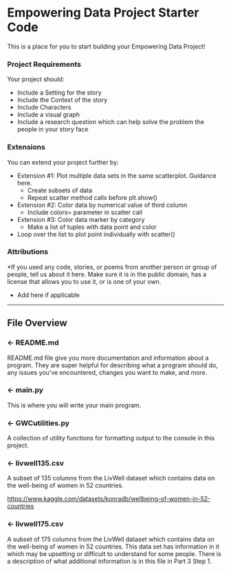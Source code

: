 # Empowering Data Project Starter Code

This is a place for you to start building your Empowering Data Project!

### Project Requirements
Your project should:
- Include a Setting for the story
- Include the Context of the story
- Include Characters 
- Include a visual graph
- Include a research question which can help solve the problem the people in your story face



### Extensions
You can extend your project further by:
- Extension #1:  Plot multiple data sets in the same scatterplot. Guidance here.
  - Create subsets of data
  - Repeat scatter method calls before plt.show()
- Extension #2: Color data by numerical value of third column
  - Include colors= parameter in scatter call
- Extension #3: Color data marker by category 
  - Make a list of tuples with data point and color
- Loop over the list to plot point individually with scatter()


###  Attributions
*If you used any code, stories, or poems from another person or group of people, tell us about it here. Make sure it is in the public domain, has a license that allows you to use it, or is one of your own. 
- Add here if applicable

---

## File Overview

### ← README.md

README.md file give you more documentation and information about a program. They are super helpful for describing what a program should do, any issues you've encountered, changes you want to make, and more. 

### ← main.py
This is where you will write your main program.

### ← GWCutilities.py
A collection of utility functions for formatting output to the console in this project.

### ← livwell135.csv
A subset of 135 columns from the LivWell dataset which contains data on the well-being of women in 52 countries.
 
 https://www.kaggle.com/datasets/konradb/wellbeing-of-women-in-52-countries

 ### ← livwell175.csv
A subset of 175 columns from the LivWell dataset which contains data on the well-being of women in 52 countries. 
This data set has information in it which may be upsetting or difficult to understand for some people.
There is a description of what additional information is in this file in Part 3 Step 1.
